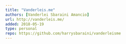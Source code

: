 ```yaml
---
title: "Vanderleis.me"
authors: [Vanderlei Sbaraini Amancio]
url: http://vanderleis.me/
added: 2018-05-19
type: personal
repo: https://github.com/harrysbaraini/vanderleisme
---
```



